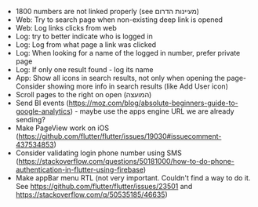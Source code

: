 - 1800 numbers are not linked properly (see מעיינות הדרום)
- Web: Try to search page when non-existing deep link is opened
- Web: Log links clicks from web
- Log: try to better indicate who is logged in
- Log: Log from what page a link was clicked
- Log: When looking for a name of the logged in number, prefer private page
- Log: If only one result found - log its name
- App: Show all icons in search results, not only when opening the page- Consider showing more info in search results (like Add User icon)
- Scroll pages to the right on open (המועצה)
- Send BI events (https://moz.com/blog/absolute-beginners-guide-to-google-analytics) - maybe use the apps engine URL we are already sending?
- Make PageView work on iOS (https://github.com/flutter/flutter/issues/19030#issuecomment-437534853)
- Consider validating login phone number using SMS (https://stackoverflow.com/questions/50181000/how-to-do-phone-authentication-in-flutter-using-firebase)
- Make appBar menu RTL (not very important. Couldn't find a way to do it. See https://github.com/flutter/flutter/issues/23501 and https://stackoverflow.com/q/50535185/46635)
